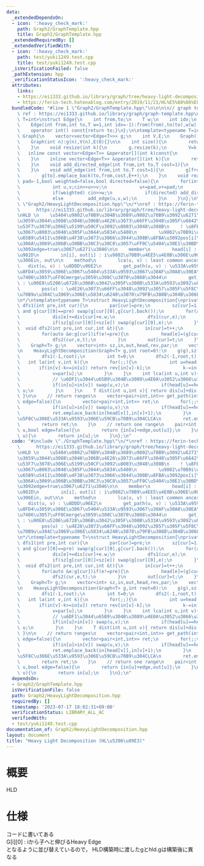 ```yaml
---
data:
  _extendedDependsOn:
  - icon: ':heavy_check_mark:'
    path: Graph2/GraphTemplate.hpp
    title: Graph2/GraphTemplate.hpp
  _extendedRequiredBy: []
  _extendedVerifiedWith:
  - icon: ':heavy_check_mark:'
    path: test/yuki1249.test.cpp
    title: test/yuki1249.test.cpp
  _isVerificationFailed: false
  _pathExtension: hpp
  _verificationStatusIcon: ':heavy_check_mark:'
  attributes:
    links:
    - https://ei1333.github.io/library/graph/tree/heavy-light-decomposition.hpp
    - https://ferin-tech.hatenablog.com/entry/2019/11/21/HL%E5%88%86%E8%A7%A3%E3%81%AE%E5%AE%9F%E8%A3%85
  bundledCode: "#line 1 \"Graph2/GraphTemplate.hpp\"\n\n\n\n// graph template\n//\
    \ ref : https://ei1333.github.io/library/graph/graph-template.hpp\ntemplate<typename\
    \ T=int>\nstruct Edge{\n    int from,to;\n    T w;\n    int idx;\n    Edge()=default;\n\
    \    Edge(int from,int to,T w=1,int idx=-1):from(from),to(to),w(w),idx(idx){}\n\
    \    operator int() const{return to;}\n};\n\ntemplate<typename T=int>\nstruct\
    \ Graph{\n    vector<vector<Edge<T>>> g;\n    int V,E;\n    Graph()=default;\n\
    \    Graph(int n):g(n),V(n),E(0){}\n\n    int size(){\n        return (int)g.size();\n\
    \    }\n    void resize(int k){\n        g.resize(k);\n        V=k;\n    }\n \
    \   inline const vector<Edge<T>> &operator[](int k)const{\n        return (g.at(k));\n\
    \    }\n    inline vector<Edge<T>> &operator[](int k){\n        return (g.at(k));\n\
    \    }\n    void add_directed_edge(int from,int to,T cost=1){\n        g[from].emplace_back(from,to,cost,E++);\n\
    \    }\n    void add_edge(int from,int to,T cost=1){\n        g[from].emplace_back(from,to,cost,E);\n\
    \        g[to].emplace_back(to,from,cost,E++);\n    }\n    void read(int m,int\
    \ pad=-1,bool weighted=false,bool directed=false){\n        for(int i=0;i<m;i++){\n\
    \            int u,v;cin>>u>>v;\n            u+=pad,v+=pad;\n            T w=T(1);\n\
    \            if(weighted) cin>>w;\n            if(directed) add_directed_edge(u,v,w);\n\
    \            else         add_edge(u,v,w);\n        }\n    }\n};\n\n\n#line 2\
    \ \"Graph2/HeavyLightDecomposition.hpp\"\n/*\nref : https://ferin-tech.hatenablog.com/entry/2019/11/21/HL%E5%88%86%E8%A7%A3%E3%81%AE%E5%AE%9F%E8%A3%85\n\
    \      https://ei1333.github.io/library/graph/tree/heavy-light-decomposition.hpp\n\
    \nHLD \n    \u5404\u9802\u70B9\u304B\u3089\u9802\u70B9\u3092\u6271\u3044\u3084\
    \u3059\u3044\u3088\u3046\u306B\u4E26\u3073\u66FF\u3048\u305F\u6642\u306E\u756A\
    \u53F7\u3078\u306E\u5199\u50CF\u3092\u8003\u3048\u308B\n    ! \u8FBA\u5C5E\u6027\
    \u3067\u8003\u3048\u305F\u3044\u5834\u5408\n        \u9802\u70B9i\u304B\u3089\u89AA\
    \u65B9\u5411\u306B\u4F38\u3073\u3066\u3044\u308B\u8FBA\u3092pos[i]\u306BSegment\u6728\
    \u306A\u3069\u306B\u30BB\u30C3\u30C8\u3057\uFF0C\u5404\u30E1\u30BD\u30C3\u30C9\
    \u3092edge=true\u3067\u6271\u3046\n\n    member\n        head[i] : i\u306E\u5148\
    \u982D\n        in[i], out[i] : i\u9802\u70B9\u4EE5\u4E0B\u306E\u90E8\u5206\u6728\
    \u306Ein, out\n\n    method\n        lca(u, v) : least common ancestor\n     \
    \   dist(u, v) : \u8DDD\u96E2\n        get_path(u, v) : \u533A\u9593\u306Evector\u3092\
    \u8FD4\u3059\u306E\u3067\u5404\u533A\u9593\u3067\u30AF\u30A8\u30EA\u3092\u51E6\
    \u7406\u3057\uFF0Cmerge\u3059\u308C\u3070\u3088\u3044\n        get_subtree(u)\
    \ : \u90E8\u5206\u6728\u306B\u3042\u305F\u308B\u533A\u9593\u3092\u8FD4\u3059\n\
    \        pos(u) : \u4E26\u3073\u66FF\u3048\u3092\u3057\u305F\u5F8C\uFF0C\u9802\
    \u70B9u\u304C\u3069\u306E\u5834\u6240\u3078\u79FB\u308B\u304B\u306E\u5C04\u5F71\
    \n*/\ntemplate<typename T>\nstruct HeavyLightDecomposition{\nprivate:\n    void\
    \ dfs1(int pre,int cur){\n        par[cur]=pre;\n        sz[cur]=1;\n        if(!g[cur].empty()\
    \ and g[cur][0]==pre) swap(g[cur][0],g[cur].back());\n        for(auto &e:g[cur])if(e!=pre){\n\
    \            dis[e]+=dis[cur]+e.w;\n            dfs1(cur,e);\n            sz[cur]+=sz[e];\n\
    \            if(sz[g[cur][0]]<sz[e]) swap(g[cur][0],e);\n        }\n    }\n  \
    \  void dfs2(int pre,int cur,int &t){\n        in[cur]=t++;\n        rev[in[cur]]=cur;\n\
    \        for(auto &e:g[cur])if(e!=pre){\n            head[e]=(g[cur][0]==e?head[cur]:e);\n\
    \            dfs2(cur,e,t);\n        }\n        out[cur]=t;\n    }\n\n\npublic:\n\
    \    Graph<T> g;\n    vector<int> sz,in,out,head,rev,par;\n    vector<T> dis;\n\
    \n    HeavyLightDecomposition(Graph<T> g,int root=0):\n    g(g),sz(g.V,0),in(g.V,0),out(g.V,0),head(g.V,0),rev(g.V,0),par(g.V,0),dis(g.V,0){\n\
    \        dfs1(-1,root);\n        int t=0;\n        dfs2(-1,root,t);\n    }\n \
    \   int la(int v,int k){\n        for(;;){\n            int u=head[v];\n     \
    \       if(in[v]-k>=in[u]) return rev[in[v]-k];\n            k-=in[v]-in[u]+1;\n\
    \            v=par[u];\n        }\n    }\n    int lca(int u,int v){\n        for(;;v=par[head[v]]){\n\
    \            // \u6DF1\u3044\u65B9\u304B\u3089\u4E0A\u3052\u3066\u3044\u304F\n\
    \            if(in[u]>in[v]) swap(u,v);\n            if(head[u]==head[v]) return\
    \ u;\n        }\n    }\n    T dist(int u,int v){ return dis[u]+dis[v]-dis[lca(u,v)]*2;\
    \ }\n\n    // return ranges\n    vector<pair<int,int>> get_path(int u,int v,bool\
    \ edge=false){\n        vector<pair<int,int>> ret;\n        for(;;v=par[head[v]]){\n\
    \            if(in[u]>in[v]) swap(u,v);\n            if(head[u]==head[v]) break;\n\
    \            ret.emplace_back(in[head[v]],in[v]+1);\n        }\n        // \u6700\
    \u5F8C\u306E\u533A\u9593\u306E\u59CB\u70B9\u304CLCA\n        ret.emplace_back(in[u]+edge,in[v]+1);\n\
    \        return ret;\n    }\n    // return one range\n    pair<int,int> get_subtree(int\
    \ u,bool edge=false){\n        return {in[u]+edge,out[u]};\n    }\n    int pos(int\
    \ u){\n        return in[u];\n    }\n};\n"
  code: "#include \"./GraphTemplate.hpp\"\n/*\nref : https://ferin-tech.hatenablog.com/entry/2019/11/21/HL%E5%88%86%E8%A7%A3%E3%81%AE%E5%AE%9F%E8%A3%85\n\
    \      https://ei1333.github.io/library/graph/tree/heavy-light-decomposition.hpp\n\
    \nHLD \n    \u5404\u9802\u70B9\u304B\u3089\u9802\u70B9\u3092\u6271\u3044\u3084\
    \u3059\u3044\u3088\u3046\u306B\u4E26\u3073\u66FF\u3048\u305F\u6642\u306E\u756A\
    \u53F7\u3078\u306E\u5199\u50CF\u3092\u8003\u3048\u308B\n    ! \u8FBA\u5C5E\u6027\
    \u3067\u8003\u3048\u305F\u3044\u5834\u5408\n        \u9802\u70B9i\u304B\u3089\u89AA\
    \u65B9\u5411\u306B\u4F38\u3073\u3066\u3044\u308B\u8FBA\u3092pos[i]\u306BSegment\u6728\
    \u306A\u3069\u306B\u30BB\u30C3\u30C8\u3057\uFF0C\u5404\u30E1\u30BD\u30C3\u30C9\
    \u3092edge=true\u3067\u6271\u3046\n\n    member\n        head[i] : i\u306E\u5148\
    \u982D\n        in[i], out[i] : i\u9802\u70B9\u4EE5\u4E0B\u306E\u90E8\u5206\u6728\
    \u306Ein, out\n\n    method\n        lca(u, v) : least common ancestor\n     \
    \   dist(u, v) : \u8DDD\u96E2\n        get_path(u, v) : \u533A\u9593\u306Evector\u3092\
    \u8FD4\u3059\u306E\u3067\u5404\u533A\u9593\u3067\u30AF\u30A8\u30EA\u3092\u51E6\
    \u7406\u3057\uFF0Cmerge\u3059\u308C\u3070\u3088\u3044\n        get_subtree(u)\
    \ : \u90E8\u5206\u6728\u306B\u3042\u305F\u308B\u533A\u9593\u3092\u8FD4\u3059\n\
    \        pos(u) : \u4E26\u3073\u66FF\u3048\u3092\u3057\u305F\u5F8C\uFF0C\u9802\
    \u70B9u\u304C\u3069\u306E\u5834\u6240\u3078\u79FB\u308B\u304B\u306E\u5C04\u5F71\
    \n*/\ntemplate<typename T>\nstruct HeavyLightDecomposition{\nprivate:\n    void\
    \ dfs1(int pre,int cur){\n        par[cur]=pre;\n        sz[cur]=1;\n        if(!g[cur].empty()\
    \ and g[cur][0]==pre) swap(g[cur][0],g[cur].back());\n        for(auto &e:g[cur])if(e!=pre){\n\
    \            dis[e]+=dis[cur]+e.w;\n            dfs1(cur,e);\n            sz[cur]+=sz[e];\n\
    \            if(sz[g[cur][0]]<sz[e]) swap(g[cur][0],e);\n        }\n    }\n  \
    \  void dfs2(int pre,int cur,int &t){\n        in[cur]=t++;\n        rev[in[cur]]=cur;\n\
    \        for(auto &e:g[cur])if(e!=pre){\n            head[e]=(g[cur][0]==e?head[cur]:e);\n\
    \            dfs2(cur,e,t);\n        }\n        out[cur]=t;\n    }\n\n\npublic:\n\
    \    Graph<T> g;\n    vector<int> sz,in,out,head,rev,par;\n    vector<T> dis;\n\
    \n    HeavyLightDecomposition(Graph<T> g,int root=0):\n    g(g),sz(g.V,0),in(g.V,0),out(g.V,0),head(g.V,0),rev(g.V,0),par(g.V,0),dis(g.V,0){\n\
    \        dfs1(-1,root);\n        int t=0;\n        dfs2(-1,root,t);\n    }\n \
    \   int la(int v,int k){\n        for(;;){\n            int u=head[v];\n     \
    \       if(in[v]-k>=in[u]) return rev[in[v]-k];\n            k-=in[v]-in[u]+1;\n\
    \            v=par[u];\n        }\n    }\n    int lca(int u,int v){\n        for(;;v=par[head[v]]){\n\
    \            // \u6DF1\u3044\u65B9\u304B\u3089\u4E0A\u3052\u3066\u3044\u304F\n\
    \            if(in[u]>in[v]) swap(u,v);\n            if(head[u]==head[v]) return\
    \ u;\n        }\n    }\n    T dist(int u,int v){ return dis[u]+dis[v]-dis[lca(u,v)]*2;\
    \ }\n\n    // return ranges\n    vector<pair<int,int>> get_path(int u,int v,bool\
    \ edge=false){\n        vector<pair<int,int>> ret;\n        for(;;v=par[head[v]]){\n\
    \            if(in[u]>in[v]) swap(u,v);\n            if(head[u]==head[v]) break;\n\
    \            ret.emplace_back(in[head[v]],in[v]+1);\n        }\n        // \u6700\
    \u5F8C\u306E\u533A\u9593\u306E\u59CB\u70B9\u304CLCA\n        ret.emplace_back(in[u]+edge,in[v]+1);\n\
    \        return ret;\n    }\n    // return one range\n    pair<int,int> get_subtree(int\
    \ u,bool edge=false){\n        return {in[u]+edge,out[u]};\n    }\n    int pos(int\
    \ u){\n        return in[u];\n    }\n};\n"
  dependsOn:
  - Graph2/GraphTemplate.hpp
  isVerificationFile: false
  path: Graph2/HeavyLightDecomposition.hpp
  requiredBy: []
  timestamp: '2023-07-17 18:02:31+09:00'
  verificationStatus: LIBRARY_ALL_AC
  verifiedWith:
  - test/yuki1249.test.cpp
documentation_of: Graph2/HeavyLightDecomposition.hpp
layout: document
title: "Heavy Light Decomposition (HL\u5206\u89E3)"
---
```


# 概要  
HLD

# 仕様  
コードに書いてある  
G[i][0] : iから子へと伸びるHeavy Edge  
となるように並び替えているので， HLD構築時に渡したgとhld.gは構築後に異なる

